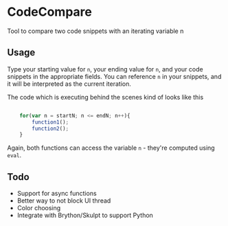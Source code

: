# CodeCompare
Tool to compare two code snippets with an iterating variable n

## Usage

Type your starting value for `n`, your ending value for `n`, and your code snippets in the appropriate fields. You can reference `n` in your snippets, and it will be interpreted as the current iteration.

The code which is executing behind the scenes kind of looks like this

```JavaScript

	for(var n = startN; n <= endN; n++){
		function1();
		function2();
	}

```

Again, both functions can access the variable `n` - they're computed using `eval`.


## Todo

* Support for async functions
* Better way to not block UI thread
* Color choosing
* Integrate with Brython/Skulpt to support Python